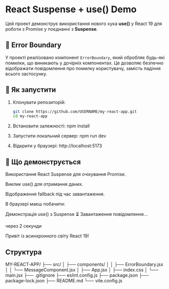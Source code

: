 # React Suspense + use() Demo

Цей проект демонструє використання нового хука **use()** у React 19 для роботи з Promise у поєднанні з **Suspense**.

## 🧩 Error Boundary

У проекті реалізовано компонент `ErrorBoundary`, який обробляє будь-які помилки, що виникають у дочірніх компонентах.
Це дозволяє безпечно відображати повідомлення про помилку користувачу, замість падіння всього застосунку.

## 🚀 Як запустити

1. Клонувати репозиторій:
   ```bash
   git clone https://github.com/USERNAME/my-react-app.git
   cd my-react-app

2. Встановити залежності:
npm install

3. Запустити локальний сервер:
npm run dev

4. Відкрити у браузері:
http://localhost:5173

## 🧠 Що демонструється

Використання React Suspense для очікування Promise.

Виклик use() для отримання даних.

Відображення fallback під час завантаження.

В браузері маєш побачити:

Демонстрація use() з Suspense
⏳ Завантаження повідомлення...

через 2 секунди

Привіт із асинхронного світу React 19!

## Структура
MY-REACT-APP/
├── src/
│   ├── components/
│   │   ├── ErrorBoundary.jsx
│   │   └── MessageComponent.jsx
│   ├── App.jsx
│   ├── index.css
│   └── main.jsx
├── .gitignore
├── eslint.config.js
├── package.json
├── package-lock.json
├── README.md
└── vite.config.js